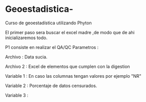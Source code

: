 # Geoestadistica-
Curso de geoestadística utilizando Phyton 

El primer paso sera buscar el excel madre ,de modo que de ahi inicializaremos todo. 

P1 consiste en realizar el QA/QC 
  Parametros :
       <p>Archivo : Data sucia.</p>
       <p>Archivo 2 : Excel de elementos que cumplen con la digestion </p>
      <p> Variable 1 : En caso las columnas tengan valores por ejemplo "NR" </p>
      <p> Variable 2 : Porcentaje de datos censurados. </p>
      <p> Variable 3 :  </p>
